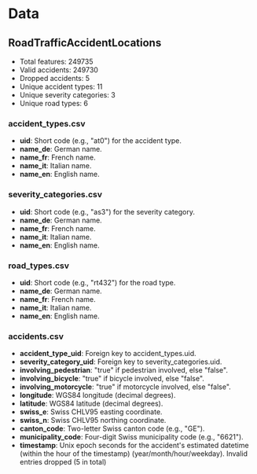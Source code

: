 # Data

## RoadTrafficAccidentLocations

- Total features: 249735
- Valid accidents: 249730
- Dropped accidents: 5
- Unique accident types: 11
- Unique severity categories: 3
- Unique road types: 6

### accident_types.csv

- **uid**: Short code (e.g., "at0") for the accident type.
- **name_de**: German name.
- **name_fr**: French name.
- **name_it**: Italian name.
- **name_en**: English name.

### severity_categories.csv

- **uid**: Short code (e.g., "as3") for the severity category.
- **name_de**: German name.
- **name_fr**: French name.
- **name_it**: Italian name.
- **name_en**: English name.

### road_types.csv

- **uid**: Short code (e.g., "rt432") for the road type.
- **name_de**: German name.
- **name_fr**: French name.
- **name_it**: Italian name.
- **name_en**: English name.

### accidents.csv

- **accident_type_uid**: Foreign key to accident_types.uid.
- **severity_category_uid**: Foreign key to severity_categories.uid.
- **involving_pedestrian**: "true" if pedestrian involved, else "false".
- **involving_bicycle**: "true" if bicycle involved, else "false".
- **involving_motorcycle**: "true" if motorcycle involved, else "false".
- **longitude**: WGS84 longitude (decimal degrees).
- **latitude**: WGS84 latitude (decimal degrees).
- **swiss_e**: Swiss CHLV95 easting coordinate.
- **swiss_n**: Swiss CHLV95 northing coordinate.
- **canton_code**: Two-letter Swiss canton code (e.g., "GE").
- **municipality_code**: Four-digit Swiss municipality code (e.g., "6621").
- **timestamp**: Unix epoch seconds for the accident's estimated datetime
   (within the hour of the timestamp) (year/month/hour/weekday). Invalid
   entries dropped (5 in total)
